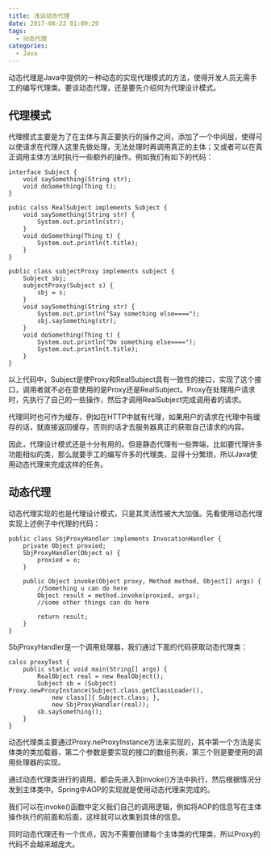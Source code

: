 ```yaml
---
title: 浅谈动态代理
date: 2017-08-22 01:09:29
tags:
  - 动态代理
categories:
  - Java
---
```


动态代理是Java中提供的一种动态的实现代理模式的方法，使得开发人员无需手工的编写代理类。要谈动态代理，还是要先介绍何为代理设计模式。
<!--more-->
## 代理模式
代理模式主要是为了在主体与真正要执行的操作之间，添加了一个中间层，使得可以使请求在代理人这里先做处理，无法处理时再调用真正的主体；又或者可以在真正调用主体方法时执行一些额外的操作。例如我们有如下的代码：
```
interface Subject {
    void saySomething(String str);
    void doSomething(Thing t);
}

pubic calss RealSubject implements Subject {
    void saySomething(String str) {
        System.out.println(str);
    }
    void doSomething(Thing t) {
        System.out.println(t.title);
    }
}

public class subjectProxy implements subject {
    Subject sbj;
    subjectProxy(Subject s) {
        sbj = s;
    }
    void saySomething(String str) {
        System.out.println("Say something else====");
        sbj.saySomething(str);
    }
    void doSomething(Thing t) {
        System.out.println("Do something else====");
        System.out.println(t.title);
    }
}
```
以上代码中，Subject是使Proxy和RealSubject具有一致性的接口，实现了这个接口，调用者就不必在意使用的是Proxy还是RealSubject。Proxy在处理用户请求时，先执行了自己的一些操作，然后才调用RealSubject完成调用者的请求。

代理同时也可作为缓存，例如在HTTP中就有代理，如果用户的请求在代理中有缓存的话，就直接返回缓存，否则的话才去服务器真正的获取自己请求的内容。

因此，代理设计模式还是十分有用的。但是静态代理有一些弊端，比如要代理许多功能相似的类，那么就要手工的编写许多的代理类，显得十分繁琐，所以Java使用动态代理来完成这样的任务。

## 动态代理
动态代理实现的也是代理设计模式，只是其灵活性被大大加强。先看使用动态代理实现上述例子中代理的代码：
```
public class SbjProxyHandler implements InvocationHandler {
    private Object proxied;
    SbjProxyHandler(Object o) {
        proxied = o;
    }
    
    public Object invoke(Object proxy, Method method, Object[] args) {
        //Something u can do here
        Object result = method.invoke(proxied, args);
        //some other things can do here
        
        return result;
    }
}
```
SbjProxyHandler是一个调用处理器，我们通过下面的代码获取动态代理类：
```
calss proxyTest {
    public static void main(String[] args) {
        RealObject real = new RealObject();
        Subject sb = (Subject) Proxy.newProxyInstance(Subject.class.getClassLoader(),
            new class[]{ Subject.class; },
            new SbjProxyHandler(real));
        sb.saySomething();
    }
}
```
动态代理类主要通过Proxy.neProxyInstance方法来实现的，其中第一个方法是实体类的类加载器，第二个参数是要实现的接口的数组列表，第三个则是要使用的调用处理器的实现。

通过动态代理类进行的调用，都会先进入到invoke()方法中执行，然后根据情况分发到主体类中。Spring中AOP的实现就是使用动态代理来完成的。

我们可以在invoke()函数中定义我们自己的调用逻辑，例如将AOP的信息写在主体操作执行的前面和后面，这样就可以收集到具体的信息。

同时动态代理还有一个优点，因为不需要创建每个主体类的代理类，所以Proxy的代码不会越来越庞大。